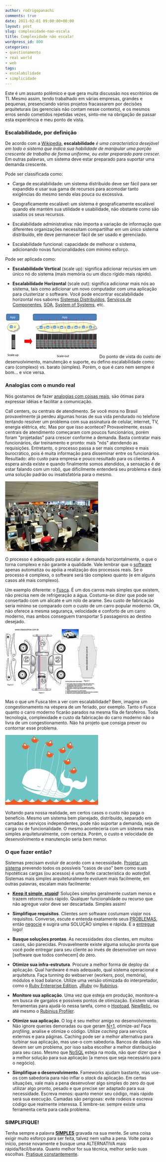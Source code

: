 ```yaml
---
author: rodrigopanachi
comments: true
date: 2011-02-01 09:00:00+00:00
layout: post
slug: complexidade-nao-escala
title: Complexidade não escala!
wordpress_id: 800
categories:
- questionamento
- real world
- web
tags:
- escalabilidade
- simplicidade
---
```


Este é um assunto polêmico e que gera muita discussão nos escritórios de TI. Mesmo assim, tendo trabalhado em várias empresas, grandes e pequenas, presenciando vários projetos fracassarem por decisões arquiteturais (as gerenciais não contam nesse contexto), e os mesmos erros sendo cometidos repetidas vezes, sinto-me na obrigação de passar esta experiência e meu ponto de vista.


### Escalabilidade, por definição


De acordo com a [Wikipedia](http://en.wikipedia.org/wiki/Scalability), **escalabilidade** _é uma característica desejável em todo o sistema que indica sua habilidade de manipular uma porção crescente de trabalho de forma uniforme, ou estar preparado para crescer._ Em outras palavras, um sistema deve estar preparado para suportar uma demanda crescente.

Pode ser classificada como:




  * Carga de escalabilidade: um sistema distribuído deve ser fácil para ser expandido e usar sua gama de recursos para acomodar tanto exigências do mesmo sendo elas pouca ou excessiva.


  * Geograficamente escalável: um sistema é geograficamente escalável quando ele mantém sua utilidade e usabilidade, não obstante como são usados os seus recursos.


  * Escalabilidade administrativa: não importa a variação de informação que diferentes organizações necessitam compartilhar em um único sistema distribuído, ele deve permanecer fácil de ser usado e gerenciado.


  * Escalabilidade funcional: capacidade de melhorar o sistema, adicionando novas funcionalidades com mínimo esforço.


Pode ser aplicada como:


  * **Escalabilidade Vertical** (scale up): significa adicionar recursos em um único nó do sistema (mais memória ou um disco rígido mais rápido).


  * **Escalabilidade Horizontal** (scale out): significa adicionar mais nós ao sistema, tais como adicionar um novo computador com uma aplicação para clusterizar o software. Você pode encontrar escalabilidade horizontal nos sabores [Sistemas Distribuídos](http://pt.wikipedia.org/wiki/Computa%C3%A7%C3%A3o_distribu%C3%ADda), [Serviços de Componentes](http://en.wikipedia.org/wiki/Enterprise_JavaBean), [SOA](http://pt.wikipedia.org/wiki/Service-oriented_architecture), [System of Systems](http://en.wikipedia.org/wiki/System_of_systems), etc.


[![Escalabilidade](/images/uploads/2011/01/scale-up-300x150.png)](http://escalabilidade.com)
Do ponto de vista do custo de desenvolvimento, manutenção e suporte, eu defino escalabilidade como: caro (complexo) vs. barato (simples). Porém, o que é caro nem sempre é bom... e vice versa.


### Analogias com o mundo real


Nós gostamos de fazer [analogias com coisas reais](http://en.wikipedia.org/wiki/Extreme_programming_practices#System_metaphor), são ótimas para expressar idéias e facilitar a comunicação.

Call centers, ou centrais de atendimento. Se você mora no Brasil provavelmente já perdeu algumas horas de sua vida pendurado no telefone tentando resolver um problema com sua assinatura de celular, internet, TV, energia elétrica, etc. Mas por que isso acontece?
Provavelmente, essas centrais de atendimento começaram com poucos funcionários, porém foram "projetadas" para crescer conforme a demanda. Basta contratar mais funcionários, dar treinamento e pronto: mais "nós" atendendo as requisições. Entretanto, o processo passa a ser mais complexo e mais burocrático, pois é muita informação para disseminar entre os funcionários. Resultado: alto custo para empresa e pouco resultado para os clientes. A espera ainda existe e quando finalmente somos atendidos, a sensação é de estar falando com um robô, que dificilmente entenderá seu problema e dará uma solução padrão ou insatisfatória para o mesmo.

[![Call Center](/images/uploads/2011/01/call-center-300x225.jpg)](/images/uploads/2011/01/call-center.jpg)

O processo é adequado para escalar a demanda horizontalmente, o que o torna complexo e não garante a qualidade. Vale lembrar que o [software](http://pt.wikipedia.org/wiki/Sistemas_computacionais) apenas automatiza ou apóia a realização dos processos reais. Se o processo é complexo, o software será tão complexo quanto (e em alguns casos até mais complexo).

Um exemplo diferente: o [Fusca](http://pt.wikipedia.org/wiki/Volkswagen_Fusca). É um dos carros mais simples que existem, não precisa nem de refrigeração a água. Costuma-se dizer que pode ser consertado com um alicate e um rolo de arame. Seu custo de fabricação seria mínimo se comparado com o custo de um carro popular moderno. Ok, não oferece a mesma segurança, velocidade e conforto de um carro moderno, mas ambos conseguem transportar 5 passageiros ao destino desejado.

[![Fusca](/images/uploads/2011/01/fuka_herbie_oval-300x210.jpg)](/images/uploads/2011/01/fuka_herbie_oval.jpg)

Mas o que um Fusca têm a ver com escalabilidade? Bem, imagine um congestionamento na véspera de um feriado, por exemplo. Tanto o Fusca quanto o carro moderno ficarão parados na mesma fila de farofeiros. Toda tecnologia, complexidade e custo da fabricação do carro moderno não o livra de um congestionamento. Não há projeto que consiga prever ou contornar esse problema.

[![Twitter](/images/uploads/2011/01/baleia1-300x225.jpg)](/images/uploads/2011/01/baleia1.jpg)

Voltando para nossa realidade, em certos casos o custo não paga o benefício. Mesmo um sistema bem planejado, distribuído, separado em camadas e serviços independentes, pode não suportar a demanda, seja de carga ou de funcionalidade. O mesmo aconteceria com um sistema mais simples arquiteturalmente, com certeza. Porém, o custo e velocidade de desenvolvimento e manutenção seria bem menor.



### O que fazer então?



Sistemas precisam evoluir de acordo com a necessidade. [Projetar um sistema](http://merbist.com/2011/01/31/designing-for-scalability/) prevendo todos os possíveis "casos de uso" bem como suas hipotéticas cargas (ou acessos) é uma forte característica do _waterfall_. Sistemas mais simples arquiteturalmente evoluem mais facilmente, em outras palavras, escalam mais facilmente:





  * [**Keep it simple, stupid**](http://pt.wikipedia.org/wiki/Keep_It_Simple)! Soluções simples geralmente custam menos e trazem retorno mais rápido. Qualquer funcionalidade ou recurso que não agregue valor deve ser descartada. Simples assim!


  * **Simplifique requisitos**. Clientes _sem_ software costumam _viajar_ nos requisitos. Converse, escute e entenda exatamente seus [PROBLEMAS](http://1up4dev.org/2008/11/foco-no-problema/), então [negocie](http://pt.wikipedia.org/wiki/YAGNI) e sugira uma SOLUÇÃO simples e rápida. E a [entregue](http://pragprog.com/titles/prj/ship-it) logo!


  * **Busque soluções prontas**. As necessidades dos clientes, em muitos casos, são parecidas. Provavelmente existe alguma solução pronta que você pode entregar para seu cliente ao invés de desenvolver um novo [software que todos conhecem] do zero.


  * **Otimize sua infra-estrutura**. Procure a melhor forma de deploy da aplicação. Qual hardware é mais adequado, qual sistema operacional e arquitetura. Faça tunning do webserver (workers, pool, memória), módulos e load balance. Utilize uma versão otimizada do interpretador, como o [Ruby Enterprise Edition](http://www.rubyenterpriseedition.com/), [JRuby](http://www.jruby.org/) ou [Rubinius](http://rubini.us/).


  * **Monitore sua aplicação**. Uma vez que esteja em produção, monitore-a em busca de gargalos e possíveis pontos de otimização. Existem várias ferramentas para ajudá-lo nessa tarefa, como o [Hoptoad](http://hoptoadapp.com/), [NewRelic](http://newrelic.com/), ou até mesmo o [Rubinius Profiler](http://rubini.us/doc/en/tools/profiler/).


  * **Otimize sua aplicação**. O log é seu melhor amigo no desenvolvimento. Não ignore queries demoradas ou que geram [N+1](http://rails-bestpractices.com/posts/29-fix-n-1-queries), otimize-as! Faça _profiling_, analise e otimize o código. Utilize _caching_ para serviços externos e para páginas. Caching pode ser a melhor alternativa para turbinar sua aplicação, mas use-o com sabedoria. Bancos de dados não devem ser um problema, por isso saiba escolher a melhor distribuição para seu caso. Mesmo que [NoSQL](http://nosql-database.org/) esteja na moda, não quer dizer que é a melhor solução para sua aplicação (a menos que seja necessário para o negócio).


  * **Simplifique o desenvolvimento**. Fameworks ajudam bastante, mas use-os com sabedoria para não inflar o _stack_ da aplicação. Em certas situações, vale mais a pena desenvolver algo simples do zero do que utilizar algo pronto, pesado e que precise ser adaptado para sua necessidade. Escreva menos: quanto menor seu código, mais rápido será sua execução. Camadas são perigosas: evite rodeios e escreva código que realmente interessa. E lembre-se: sempre existe uma ferramenta certa para cada problema.





### SIMPLIFIQUE!



Tenha sempre a palavra [**SIMPLES**](http://zenhabits.net/simple-living-manifesto-72-ideas-to-simplify-your-life/) gravada na sua mente. Se uma coisa exigir muito esforço para ser feita, talvez nem valha a pena. Volte para o início, pense novamente e busque uma ALTERNATIVA mais rápida/fácil/barata. Quanto melhor for sua técnica, melhor serão suas escolhas. [Pratique constantemente](http://blip.tv/file/2733212). 
